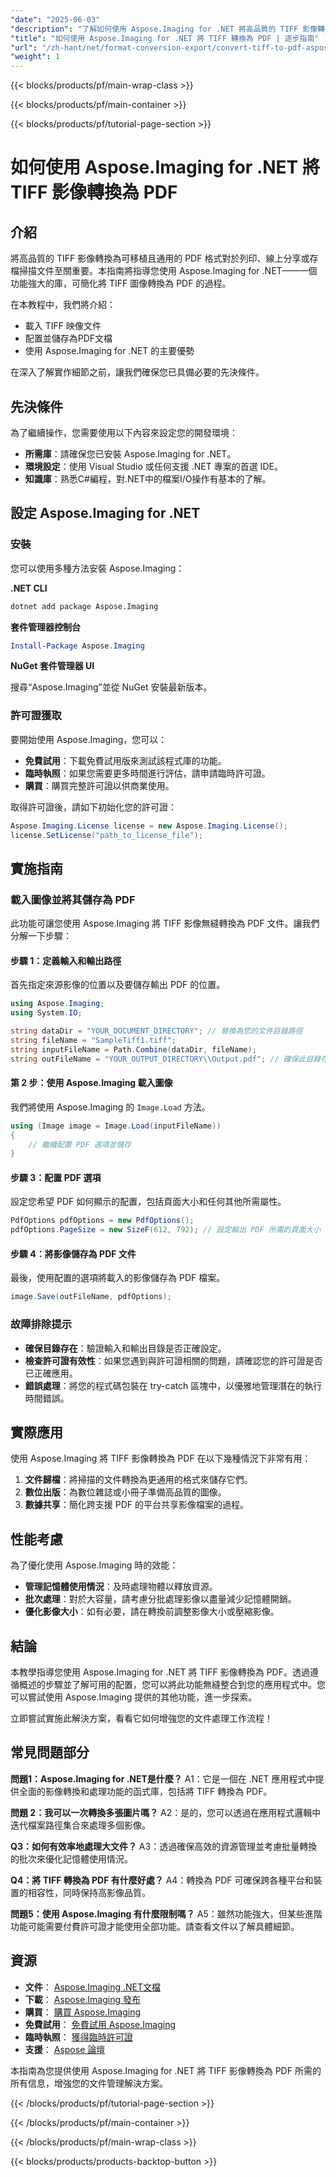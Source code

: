 ```yaml
---
"date": "2025-06-03"
"description": "了解如何使用 Aspose.Imaging for .NET 將高品質的 TIFF 影像轉換為廣泛使用的 PDF。本逐步指南涵蓋了從安裝到實施的所有內容。"
"title": "如何使用 Aspose.Imaging for .NET 將 TIFF 轉換為 PDF | 逐步指南"
"url": "/zh-hant/net/format-conversion-export/convert-tiff-to-pdf-aspose-imaging-dotnet/"
"weight": 1
---
```


{{< blocks/products/pf/main-wrap-class >}}

{{< blocks/products/pf/main-container >}}

{{< blocks/products/pf/tutorial-page-section >}}
# 如何使用 Aspose.Imaging for .NET 將 TIFF 影像轉換為 PDF

## 介紹

將高品質的 TIFF 影像轉換為可移植且通用的 PDF 格式對於列印、線上分享或存檔掃描文件至關重要。本指南將指導您使用 Aspose.Imaging for .NET——一個功能強大的庫，可簡化將 TIFF 圖像轉換為 PDF 的過程。

在本教程中，我們將介紹：
- 載入 TIFF 映像文件
- 配置並儲存為PDF文檔
- 使用 Aspose.Imaging for .NET 的主要優勢

在深入了解實作細節之前，讓我們確保您已具備必要的先決條件。

## 先決條件

為了繼續操作，您需要使用以下內容來設定您的開發環境：
- **所需庫**：請確保您已安裝 Aspose.Imaging for .NET。
- **環境設定**：使用 Visual Studio 或任何支援 .NET 專案的首選 IDE。
- **知識庫**：熟悉C#編程，對.NET中的檔案I/O操作有基本的了解。

## 設定 Aspose.Imaging for .NET

### 安裝

您可以使用多種方法安裝 Aspose.Imaging：

**.NET CLI**

```bash
dotnet add package Aspose.Imaging
```

**套件管理器控制台**

```powershell
Install-Package Aspose.Imaging
```

**NuGet 套件管理器 UI**

搜尋“Aspose.Imaging”並從 NuGet 安裝最新版本。

### 許可證獲取

要開始使用 Aspose.Imaging，您可以：
- **免費試用**：下載免費試用版來測試該程式庫的功能。
- **臨時執照**：如果您需要更多時間進行評估，請申請臨時許可證。
- **購買**：購買完整許可證以供商業使用。

取得許可證後，請如下初始化您的許可證：

```csharp
Aspose.Imaging.License license = new Aspose.Imaging.License();
license.SetLicense("path_to_license_file");
```

## 實施指南

### 載入圖像並將其儲存為 PDF

此功能可讓您使用 Aspose.Imaging 將 TIFF 影像無縫轉換為 PDF 文件。讓我們分解一下步驟：

#### 步驟 1：定義輸入和輸出路徑

首先指定來源影像的位置以及要儲存輸出 PDF 的位置。

```csharp
using Aspose.Imaging;
using System.IO;

string dataDir = "YOUR_DOCUMENT_DIRECTORY"; // 替換為您的文件目錄路徑
string fileName = "SampleTiff1.tiff";
string inputFileName = Path.Combine(dataDir, fileName);
string outFileName = "YOUR_OUTPUT_DIRECTORY\\Output.pdf"; // 確保此目錄存在或建立它
```

#### 第 2 步：使用 Aspose.Imaging 載入圖像

我們將使用 Aspose.Imaging 的 `Image.Load` 方法。

```csharp
using (Image image = Image.Load(inputFileName))
{
    // 繼續配置 PDF 選項並儲存
}
```

#### 步驟 3：配置 PDF 選項

設定您希望 PDF 如何顯示的配置，包括頁面大小和任何其他所需屬性。

```csharp
PdfOptions pdfOptions = new PdfOptions();
pdfOptions.PageSize = new SizeF(612, 792); // 設定輸出 PDF 所需的頁面大小
```

#### 步驟 4：將影像儲存為 PDF 文件

最後，使用配置的選項將載入的影像儲存為 PDF 檔案。

```csharp
image.Save(outFileName, pdfOptions);
```

### 故障排除提示

- **確保目錄存在**：驗證輸入和輸出目錄是否正確設定。
- **檢查許可證有效性**：如果您遇到與許可證相關的問題，請確認您的許可證是否已正確應用。
- **錯誤處理**：將您的程式碼包裝在 try-catch 區塊中，以優雅地管理潛在的執行時間錯誤。

## 實際應用

使用 Aspose.Imaging 將 TIFF 影像轉換為 PDF 在以下幾種情況下非常有用：
1. **文件歸檔**：將掃描的文件轉換為更通用的格式來儲存它們。
2. **數位出版**：為數位雜誌或小冊子準備高品質的圖像。
3. **數據共享**：簡化跨支援 PDF 的平台共享影像檔案的過程。

## 性能考慮

為了優化使用 Aspose.Imaging 時的效能：
- **管理記憶體使用情況**：及時處理物體以釋放資源。
- **批次處理**：對於大容量，請考慮分批處理影像以盡量減少記憶體開銷。
- **優化影像大小**：如有必要，請在轉換前調整影像大小或壓縮影像。

## 結論

本教學指導您使用 Aspose.Imaging for .NET 將 TIFF 影像轉換為 PDF。透過遵循概述的步驟並了解可用的配置，您可以將此功能無縫整合到您的應用程式中。您可以嘗試使用 Aspose.Imaging 提供的其他功能，進一步探索。

立即嘗試實施此解決方案，看看它如何增強您的文件處理工作流程！

## 常見問題部分

**問題1：Aspose.Imaging for .NET是什麼？**
A1：它是一個在 .NET 應用程式中提供全面的影像轉換和處理功能的函式庫，包括將 TIFF 轉換為 PDF。

**問題 2：我可以一次轉換多張圖片嗎？**
A2：是的，您可以透過在應用程式邏輯中迭代檔案路徑集合來處理多個影像。

**Q3：如何有效率地處理大文件？**
A3：透過確保高效的資源管理並考慮批量轉換的批次來優化記憶體使用情況。

**Q4：將 TIFF 轉換為 PDF 有什麼好處？**
A4：轉換為 PDF 可確保跨各種平台和裝置的相容性，同時保持高影像品質。

**問題5：使用 Aspose.Imaging 有什麼限制嗎？**
A5：雖然功能強大，但某些進階功能可能需要付費許可證才能使用全部功能。請查看文件以了解具體細節。

## 資源

- **文件**： [Aspose.Imaging .NET文檔](https://reference.aspose.com/imaging/net/)
- **下載**： [Aspose.Imaging 發布](https://releases.aspose.com/imaging/net/)
- **購買**： [購買 Aspose.Imaging](https://purchase.aspose.com/buy)
- **免費試用**： [免費試用 Aspose.Imaging](https://releases.aspose.com/imaging/net/)
- **臨時執照**： [獲得臨時許可證](https://purchase.aspose.com/temporary-license/)
- **支援**： [Aspose 論壇](https://forum.aspose.com/c/imaging/10)

本指南為您提供使用 Aspose.Imaging for .NET 將 TIFF 影像轉換為 PDF 所需的所有信息，增強您的文件管理解決方案。

{{< /blocks/products/pf/tutorial-page-section >}}

{{< /blocks/products/pf/main-container >}}

{{< /blocks/products/pf/main-wrap-class >}}

{{< blocks/products/products-backtop-button >}}